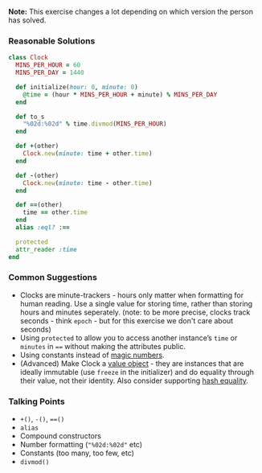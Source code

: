 **Note:** This exercise changes a lot depending on which version the person has solved.

### Reasonable Solutions

```ruby
class Clock
  MINS_PER_HOUR = 60
  MINS_PER_DAY = 1440

  def initialize(hour: 0, minute: 0)
    @time = (hour * MINS_PER_HOUR + minute) % MINS_PER_DAY
  end

  def to_s
    "%02d:%02d" % time.divmod(MINS_PER_HOUR)
  end

  def +(other)
    Clock.new(minute: time + other.time)
  end

  def -(other)
    Clock.new(minute: time - other.time)
  end

  def ==(other)
    time == other.time
  end
  alias :eql? :==

  protected
  attr_reader :time
end
```

### Common Suggestions

- Clocks are minute-trackers - hours only matter when formatting for human reading. Use a single value for storing time, rather than storing hours and minutes seperately. (note: to be more precise, clocks track seconds - think `epoch` - but for this exercise we don't care about seconds)
- Using `protected` to allow you to access another instance’s `time` or `minutes` in `==` without making the attributes public.
- Using constants instead of [magic numbers](https://refactoring.guru/replace-magic-number-with-symbolic-constant).
- (Advanced) Make Clock a [value object](https://www.sitepoint.com/value-objects-explained-with-ruby/) - they are instances that are ideally immutable (use `freeze` in the initializer) and do equality through their value, not their identity. Also consider supporting [hash equality](https://www.belighted.com/blog/overriding-equals-equals).

### Talking Points

- `+()`, `-()`, `==()`
- `alias`
- Compound constructors
- Number formatting (`"%02d:%02d"` etc)
- Constants (too many, too few, etc)
- `divmod()`

